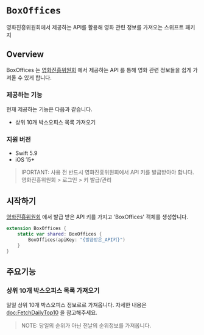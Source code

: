 # ``BoxOffices``

영화진흥위원회에서 제공하는 API를 활용해 영화 관련 정보를 가져오는 스위프트 패키지

## Overview

BoxOffices 는 [영화진흥위원회](https://www.kobis.or.kr/kobisopenapi/homepg/main/main.do) 에서 제공하는 API 를 통해 영화 관련 정보들을 쉽게 가져올 수 있게 합니다.

### 제공하는 기능
현재 제공하는 기능은 다음과 같습니다.
- 상위 10개 박스오피스 목록 가져오기

### 지원 버전
- Swift 5.9
- iOS 15+

> IPORTANT: 사용 전 반드시 영화진흥위원회에서 API 키를 발급받아야 합니다. 영화진흥위원회 > 로그인 > 키 발급/관리

## 시작하기

 [영화진흥위원회](https://www.kobis.or.kr/kobisopenapi/homepg/main/main.do) 에서 발급 받은 API 키를 가지고 'BoxOffices' 객체를 생성합니다.

```swift
extension BoxOffices {
    static var shared: BoxOffices {
        BoxOffices(apiKey: "{발급받은_API키}")
    }
}
```

## 주요기능

### 상위 10개 박스오피스 목록 가져오기

일일 상위 10개 박스오피스 정보르르 가져옵니다. 자세한 내용은 <doc:FetchDailyTop10> 을 참고해주세요.

> NOTE: 당일의 순위가 아닌 전날의 순위정보를 가져옵니다.


